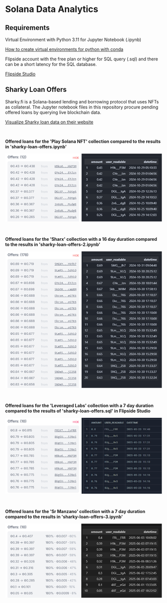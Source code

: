 # Solana Data Analytics
## **Requirements**

Virtual Environment with Python 3.11 for Jupyter Notebook (.ipynb)

[How to create virtual environments for python with conda](https://numdifftools.readthedocs.io/en/stable/how-to/create_virtual_env_with_conda.html)

Flipside account with the free plan or higher for SQL query (.sql) and there can be a short latency for the SQL database.

[Flipside Studio](https://flipsidecrypto.xyz/studio/)

## Sharky Loan Offers 
Sharky.fi is a Solana-based lending and borrowing protocol that uses NFTs as collateral. The Jupyter notebook files in this repository procure pending offered loans by querying live blockchain data. 

[Visualize Sharky loan data on their website](https://sharky.fi/beta/orderbooks)

<br>

**Offered loans for the 'Play Solana NFT' collection compared to the results in 'sharky-loan-offers.ipynb'**

![Results Comparison for 'sharky-loan-offers.ipynb'](img/sharky-loan-offers.png)

<br>

**Offered loans for the 'Sharx' collection with a 16 day duration compared to the results in 'sharky-loan-offers-2.ipynb'**

![Results Comparison for 'sharky-loan-offers.ipynb'](img/sharky-loan-offers-2.png)

<br>

**Offered loans for the 'Leveraged Labs' collection with a 7 day duration compared to the results of 'sharky-loan-offers.sql' in Flipside Studio**

![Results Comparison for 'sharky-loan-offers.sql'](img/sharky-loan-offers-sql.png)

<br>

**Offered loans for the 'Sr Manzano' collection with a 7 day duration compared to the results in 'sharky-loan-offers-3.ipynb'**

![Results Comparison for 'sharky-loan-offers.ipynb'](img/sharky-loan-offers-3.png)

<br>
